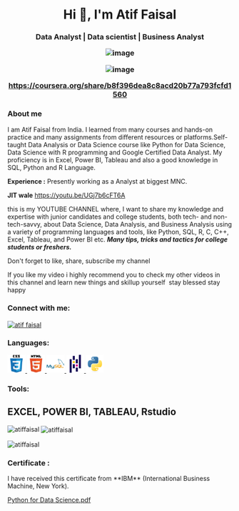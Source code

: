 <h1 align="center">Hi 👋, I'm Atif Faisal</h1>
<h3 align="center">Data Analyst | Data scientist | Business Analyst 


![image](https://github.com/Atiffaisal/Atiffaisal/assets/105930761/110b0a6d-dff2-430d-94f0-a072f94fe9e6)


![image](https://github.com/Atiffaisal/Atiffaisal/assets/105930761/8e0aad92-52bd-4622-abac-3ce081a3d60f)

https://coursera.org/share/b8f396dea8c8acd20b77a793fcfd1560



<h3 align="left">About me</h3>
I am Atif Faisal from India. I learned from many courses and hands-on practice and many assignments from different resources or platforms.Self-taught Data Analysis or Data Science course like Python for Data Science, Data Science with R programming and Google Certified Data Analyst. My proficiency is in Excel, Power BI, Tableau and also a good knowledge in SQL, Python and R Language. 


**Experience :** Presently working as a Analyst at biggest MNC.

**JIT wale** https://youtu.be/UGj7b6cFT6A 

this is my YOUTUBE CHANNEL where, I want to share my knowledge and expertise with junior candidates and college students, both tech- and non-tech-savvy, about Data Science, Data Analysis, and Business Analysis using a variety of programming languages and tools, like Python, SQL, R, C, C++, Excel, Tableau, and Power BI etc. 
***Many tips, tricks and tactics for college students or freshers.***

Don't forget to like, share, subscribe my channel

If you like my video i highly recommend you to check my other videos in this channel and learn new things and skillup yourself 
 stay blessed
 stay happy
<h3 align="left">Connect with me:</h3>
<p align="left">
<a href="https://www.linkedin.com/in/atif-faisal-988666193" target="blank"><img align="center" src="https://raw.githubusercontent.com/rahuldkjain/github-profile-readme-generator/master/src/images/icons/Social/linked-in-alt.svg" alt="atif faisal" height="30" width="40" /></a>
</p>

<h3 align="left">Languages:</h3>
<p align="left"> <a href="https://www.w3schools.com/css/" target="_blank" rel="noreferrer"> <img src="https://raw.githubusercontent.com/devicons/devicon/master/icons/css3/css3-original-wordmark.svg" alt="css3" width="40" height="40"/> </a> <a href="https://www.w3.org/html/" target="_blank" rel="noreferrer"> <img src="https://raw.githubusercontent.com/devicons/devicon/master/icons/html5/html5-original-wordmark.svg" alt="html5" width="40" height="40"/> </a> <a href="https://www.mysql.com/" target="_blank" rel="noreferrer"> <img src="https://raw.githubusercontent.com/devicons/devicon/master/icons/mysql/mysql-original-wordmark.svg" alt="mysql" width="40" height="40"/> </a> <a href="https://pandas.pydata.org/" target="_blank" rel="noreferrer"> <img src="https://raw.githubusercontent.com/devicons/devicon/2ae2a900d2f041da66e950e4d48052658d850630/icons/pandas/pandas-original.svg" alt="pandas" width="40" height="40"/> </a> <a href="https://www.python.org" target="_blank" rel="noreferrer"> <img src="https://raw.githubusercontent.com/devicons/devicon/master/icons/python/python-original.svg" alt="python" width="40" height="40"/> </a> </p>

<h3 align="left">Tools:</h3>
<h2 align="left">EXCEL,  POWER BI,  TABLEAU, Rstudio</h2>

<p><img align="left" src="https://github-readme-stats.vercel.app/api/top-langs?username=atiffaisal&show_icons=true&locale=en&layout=compact" alt="atiffaisal" /></p>

<p>&nbsp;<img align="center" src="https://github-readme-stats.vercel.app/api?username=atiffaisal&show_icons=true&locale=en" alt="atiffaisal" /></p>

<p><img align="center" src="https://github-readme-streak-stats.herokuapp.com/?user=atiffaisal&" alt="atiffaisal" /></p>


<h3 align="left">Certificate :</h3>
I have received this certificate from **IBM** (International Business Machine, New York).


[Python for Data Science.pdf](https://github.com/Atiffaisal/Atiffaisal/files/8765920/Python.for.Data.Science.pdf)

